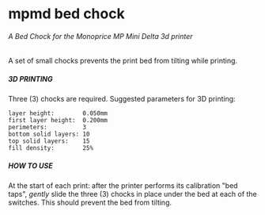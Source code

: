 # mpmd bed chock
###### A Bed Chock for the Monoprice MP Mini Delta 3d printer

A set of small chocks prevents the print bed from tilting while printing.

##### 3D PRINTING

Three (3) chocks are required. Suggested parameters for 3D printing:
```
layer height:        0.050mm
first layer height:  0.200mm
perimeters:          3
bottom solid layers: 10
top solid layers:    15
fill density:        25%
```
   
##### HOW TO USE

At the start of each print: after the printer performs its calibration
"bed taps", _gently_ slide the three (3) chocks in place under the
bed at each of the switches. This should prevent the bed from tilting.
